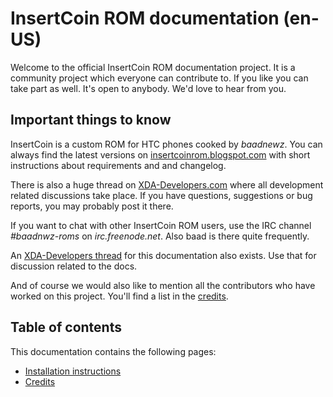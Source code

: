 # InsertCoin ROM documentation (en-US)

Welcome to the official InsertCoin ROM documentation project. It is a community
project which everyone can contribute to. If you like you can take part as well.
It's open to anybody. We'd love to hear from you.

## Important things to know
InsertCoin is a custom ROM for HTC phones cooked by *baadnewz*. You can always find
the latest versions on [insertcoinrom.blogspot.com](http://insertcoinrom.blogspot.com/)
with short instructions about requirements and and changelog.

There is also a huge thread on [XDA-Developers.com](http://forum.xda-developers.com/showthread.php?t=1198684)
where all development related discussions take place. If you have questions,
suggestions or bug reports, you may probably post it there.

If you want to chat with other InsertCoin ROM users, use the IRC channel *#baadnwz-roms*
on *irc.freenode.net*. Also baad is there quite frequently.

An [XDA-Developers thread](http://forum.xda-developers.com/showthread.php?p=17329560)
for this documentation also exists. Use that for discussion related to the docs.

And of course we would also like to mention all the contributors who have worked
on this project. You'll find a list in the [credits](/master/en-US/credits.html).


## Table of contents
This documentation contains the following pages:

 * [Installation instructions](/master/en-US/installation/index.html)
 * [Credits](/master/en-US/credits.html)